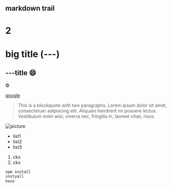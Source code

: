 markdown trail
---

# 2

big title (---)
===

---title :smile:
---

&copy;

[google](https://www.google.com/)

> This is a blockquote with two paragraphs. Lorem ipsum dolor sit amet,
> consectetuer adipiscing elit. Aliquam hendrerit mi posuere lectus.
> Vestibulum enim wisi, viverra nec, fringilla in, laoreet vitae, risus.

![picture](https://carib101.com/wp-content/uploads/2017/09/taylor_swift_big_announcements_feature.jpg)

* list1
* list2
* list3

1. ckx
11212. ckx

``` bash
npm install
instyall
hexo
```
